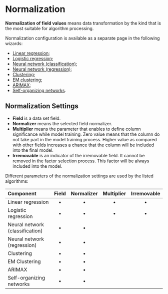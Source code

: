 # Normalization

**Normalization of field values** means data transformation by the kind that is the most suitable for algorithm processing.

Normalization configuration is available as a separate page in the following wizards:
* [Linear regression](../datamining/linear-regression/README.md);
* [Logistic regression](../datamining/logistic-regression/README.md);
* [Neural network (classification)](../datamining/neural-network-classification.md);
* [Neural network (regression)](../datamining/neural-network-regression.md);
* [Clustering](../datamining/clustering.md);
* [EM clustering](../datamining/em-clustering.md);
* [ARIMAX](../datamining/arimax.md);
* [Self-organizing networks](../datamining/self-organizing-network.md).

## Normalization Settings

* **Field** is a data set field.
* **Normalizer** means the selected field normalizer.
* **Multiplier** means the parameter that enables to define column significance while model training. Zero value means that the column do not take part in the model training process. Higher value as compared with other fields increases a chance that the column will be included into the final model.
* **Irremovable** is an indicator of the irremovable field. It cannot be removed in the factor selection process. This factor will be always included into the model.

Different parameters of the normalization settings are used by the listed algorithms:

| **Component** | **Field** | **Normalizer** | **Multiplier** | **Irremovable** |
| :--------------------- | :------------: | :------------: | :------------: |:------------: |
| Linear regression | • | • | • | • |
| Logistic regression | • | • | • | • |
| Neural network (classification) | • | • |  |  |
| Neural network (regression) | • | • |  |  |
| Clustering | • | • |  |  |
| EM Clustering | • | • |  |   |
| ARIMAX | • | • |  |   |
| Self-organizing networks | • | • |  | &nbsp; |